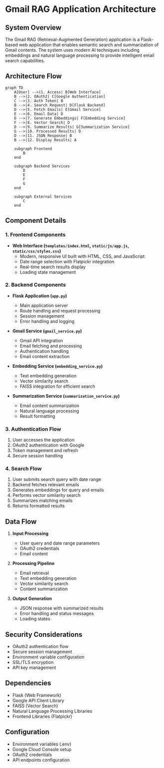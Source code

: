 # Gmail RAG Application Architecture

## System Overview

The Gmail RAG (Retrieval-Augmented Generation) application is a Flask-based web application that enables semantic search and summarization of Gmail contents. The system uses modern AI techniques including embeddings and natural language processing to provide intelligent email search capabilities.

## Architecture Flow

```mermaid
graph TD
    A[User] -->|1. Access| B[Web Interface]
    B -->|2. OAuth2| C[Google Authentication]
    C -->|3. Auth Token| B
    B -->|4. Search Request| D[Flask Backend]
    D -->|5. Fetch Emails| E[Gmail Service]
    E -->|6. Email Data| D
    D -->|7. Generate Embeddings| F[Embedding Service]
    F -->|8. Vector Search| D
    D -->|9. Summarize Results| G[Summarization Service]
    G -->|10. Processed Results| D
    D -->|11. JSON Response| B
    B -->|12. Display Results| A

    subgraph Frontend
        B
    end

    subgraph Backend Services
        D
        E
        F
        G
    end

    subgraph External Services
        C
    end
```

## Component Details

### 1. Frontend Components
- **Web Interface (`templates/index.html`, `static/js/app.js`, `static/css/styles.css`)**
  - Modern, responsive UI built with HTML, CSS, and JavaScript
  - Date range selection with Flatpickr integration
  - Real-time search results display
  - Loading state management

### 2. Backend Components
- **Flask Application (`app.py`)**
  - Main application server
  - Route handling and request processing
  - Session management
  - Error handling and logging

- **Gmail Service (`gmail_service.py`)**
  - Gmail API integration
  - Email fetching and processing
  - Authentication handling
  - Email content extraction

- **Embedding Service (`embedding_service.py`)**
  - Text embedding generation
  - Vector similarity search
  - FAISS integration for efficient search

- **Summarization Service (`summarization_service.py`)**
  - Email content summarization
  - Natural language processing
  - Result formatting

### 3. Authentication Flow
1. User accesses the application
2. OAuth2 authentication with Google
3. Token management and refresh
4. Secure session handling

### 4. Search Flow
1. User submits search query with date range
2. Backend fetches relevant emails
3. Generates embeddings for query and emails
4. Performs vector similarity search
5. Summarizes matching emails
6. Returns formatted results

## Data Flow

1. **Input Processing**
   - User query and date range parameters
   - OAuth2 credentials
   - Email content

2. **Processing Pipeline**
   - Email retrieval
   - Text embedding generation
   - Vector similarity search
   - Content summarization

3. **Output Generation**
   - JSON response with summarized results
   - Error handling and status messages
   - Loading states

## Security Considerations

- OAuth2 authentication flow
- Secure session management
- Environment variable configuration
- SSL/TLS encryption
- API key management

## Dependencies

- Flask (Web Framework)
- Google API Client Library
- FAISS (Vector Search)
- Natural Language Processing Libraries
- Frontend Libraries (Flatpickr)

## Configuration

- Environment variables (.env)
- Google Cloud Console setup
- OAuth2 credentials
- API endpoints configuration 